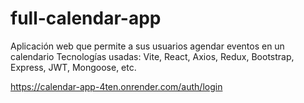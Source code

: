# full-calendar-app

Aplicación web que permite a sus usuarios agendar eventos en un calendario
Tecnologías usadas: Vite, React, Axios, Redux, Bootstrap, Express, JWT, Mongoose, etc.

https://calendar-app-4ten.onrender.com/auth/login

